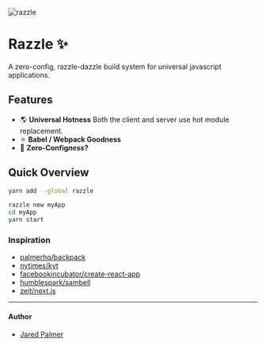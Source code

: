 ![razzle](https://cloud.githubusercontent.com/assets/4060187/24077825/4ef23636-0c30-11e7-807d-62b91db7aa7e.png)

# Razzle ✨

A zero-config, razzle-dazzle build system for universal javascript applications.

## Features

 - 🌎 **Universal Hotness** Both the client and server use hot module replacement.
 - ⚛️ **Babel / Webpack Goodness**
 - 🚫 **Zero-Config*ness*?**


## Quick Overview

```bash
yarn add --global razzle

razzle new myApp
cd myApp
yarn start
```

### Inspiration

- [palmerhq/backpack](https://github.com/palmerhq/backpack)
- [nytimes/kyt](https://github.com/nytimes/kyt)
- [facebookincubator/create-react-app](https://github.com/facebookincubator/create-react-app)
- [humblespark/sambell](https://github.com/humblespark/sambell)
- [zeit/next.js](https://github.com/zeit/next.js)


---
#### Author
- [Jared Palmer](https://twitter.com/jaredpalmer)
